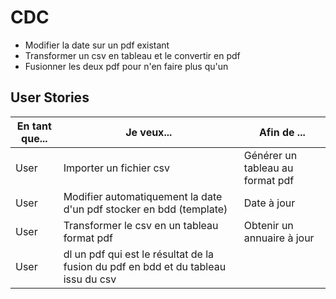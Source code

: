 # CDC  
- Modifier la date sur un pdf existant  
- Transformer un csv en tableau et le convertir en pdf
- Fusionner les deux pdf pour n'en faire plus qu'un


## User Stories  
|En tant que...| Je veux... | Afin de ...|
|--------------|------------|------------|
|User|Importer un fichier csv|Générer un tableau au format pdf|
|User|Modifier automatiquement la date d'un pdf stocker en bdd (template)|Date à jour|
|User|Transformer le csv en un tableau format pdf|Obtenir un annuaire à jour |
|User|dl un pdf qui est le résultat de la fusion du pdf en bdd et du tableau issu du csv| |